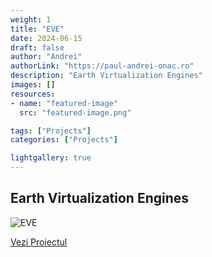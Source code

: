 ```yaml
---
weight: 1
title: "EVE"
date: 2024-06-15
draft: false
author: "Andrei"
authorLink: "https://paul-andrei-onac.ro"
description: "Earth Virtualization Engines"
images: []
resources:
- name: "featured-image"
  src: "featured-image.png"

tags: ["Projects"]
categories: ["Projects"]

lightgallery: true
---
```


## Earth Virtualization Engines

![EVE](/image.png)

[Vezi Proiectul](https://eve4climate.org/)
